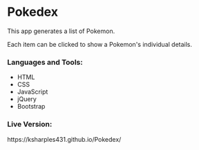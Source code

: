 # Pokedex
<p>This app generates a list of Pokemon.</p>
<p>Each item can be clicked to show a Pokemon's individual details.</p>

<h3 align="left">Languages and Tools:</h3>
<ul>
  <li>HTML</li>
  <li>CSS</li>
  <li>JavaScript</li>
  <li>jQuery</li>
  <li>Bootstrap</li>
</ul>
<h3 align="left">Live Version:</h3>
<p>https://ksharples431.github.io/Pokedex/</p>
